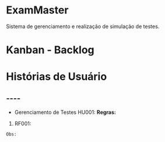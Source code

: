 # ExamMaster #
Sistema de gerenciamento e realização de simulação de testes.


# Kanban - Backlog  #


# Histórias de Usuário
## ---- ##
* Gerenciamento de Testes
HU001: 
**Regras:**

1. RF001: 

```
Obs: 
```



